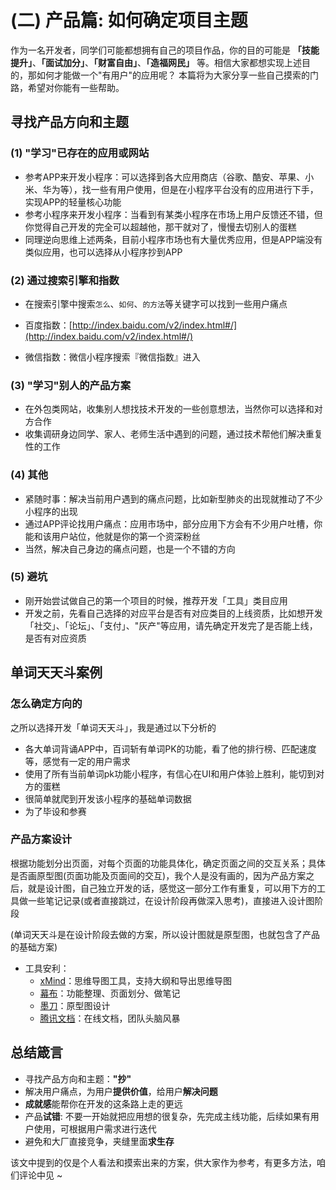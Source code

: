 # (二) 产品篇: 如何确定项目主题

作为一名开发者，同学们可能都想拥有自己的项目作品，你的目的可能是 **「技能提升」**、**「面试加分」**、**「财富自由」**、**「造福网民」** 等。相信大家都想实现上述目的，那如何才能做一个"有用户"的应用呢？ 本篇将为大家分享一些自己摸索的门路，希望对你能有一些帮助。

## 寻找产品方向和主题

### (1) "学习"已存在的应用或网站

- 参考APP来开发小程序：可以选择到各大应用商店（谷歌、酷安、苹果、小米、华为等），找一些有用户使用，但是在小程序平台没有的应用进行下手，实现APP的轻量核心功能
- 参考小程序来开发小程序：当看到有某类小程序在市场上用户反馈还不错，但你觉得自己开发的完全可以超越他，那干就对了，慢慢去切别人的蛋糕
- 同理逆向思维上述两条，目前小程序市场也有大量优秀应用，但是APP端没有类似应用，也可以选择从小程序抄到APP

### (2) 通过搜索引擎和指数

- 在搜索引擎中搜索`怎么`、`如何`、`的方法`等关键字可以找到一些用户痛点

- 百度指数：[http://index.baidu.com/v2/index.html#/](http://index.baidu.com/v2/index.html#/)

- 微信指数：微信小程序搜索『微信指数』进入

### (3) "学习"别人的产品方案

- 在外包类网站，收集别人想找技术开发的一些创意想法，当然你可以选择和对方合作
- 收集调研身边同学、家人、老师生活中遇到的问题，通过技术帮他们解决重复性的工作

### (4) 其他

- 紧随时事：解决当前用户遇到的痛点问题，比如新型肺炎的出现就推动了不少小程序的出现
- 通过APP评论找用户痛点：应用市场中，部分应用下方会有不少用户吐槽，你能和该用户站位，他就是你的第一个资深粉丝
- 当然，解决自己身边的痛点问题，也是一个不错的方向

### (5) 避坑

- 刚开始尝试做自己的第一个项目的时候，推荐开发「工具」类目应用
- 开发之前，先看自己选择的对应平台是否有对应类目的上线资质，比如想开发「社交」、「论坛」、「支付」、"灰产"等应用，请先确定开发完了是否能上线，是否有对应资质

## 单词天天斗案例

### 怎么确定方向的

之所以选择开发「单词天天斗」，我是通过以下分析的

- 各大单词背诵APP中，百词斩有单词PK的功能，看了他的排行榜、匹配速度等，感觉有一定的用户需求
- 使用了所有当前单词pk功能小程序，有信心在UI和用户体验上胜利，能切到对方的蛋糕
- 很简单就爬到开发该小程序的基础单词数据
- 为了毕设和参赛

### 产品方案设计

根据功能划分出页面，对每个页面的功能具体化，确定页面之间的交互关系；具体是否画原型图(页面功能及页面间的交互)，我个人是没有画的，因为产品方案之后，就是设计图，自己独立开发的话，感觉这一部分工作有重复，可以用下方的工具做一些笔记记录(或者直接跳过，在设计阶段再做深入思考)，直接进入设计图阶段

(单词天天斗是在设计阶段去做的方案，所以设计图就是原型图，也就包含了产品的基础方案)

- 工具安利：
  - [xMind](https://www.xmind.cn/)：思维导图工具，支持大纲和导出思维导图
  - [幕布](https://mubu.com/)：功能整理、页面划分、做笔记
  - [墨刀](https://modao.cc/)：原型图设计
  - [腾讯文档](https://docs.qq.com/)：在线文档，团队头脑风暴

## 总结箴言

- 寻找产品方向和主题：**"抄"**
- 解决用户痛点，为用户**提供价值**，给用户**解决问题**
- **成就感**能帮你在开发的这条路上走的更远
- 产品**试错**: 不要一开始就把应用想的很复杂，先完成主线功能，后续如果有用户使用，可根据用户需求进行迭代
- 避免和大厂直接竞争，夹缝里面**求生存**

该文中提到的仅是个人看法和摸索出来的方案，供大家作为参考，有更多方法，咱们评论中见 ~
